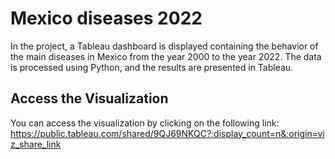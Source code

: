# Mexico diseases 2022
In the project, a Tableau dashboard is displayed containing the behavior of the main diseases in Mexico from the year 2000 to the year 2022.
The data is processed using Python, and the results are presented in Tableau.

## Access the Visualization

You can access the visualization by clicking on the following link:
https://public.tableau.com/shared/9QJ69NKQC?:display_count=n&:origin=viz_share_link
